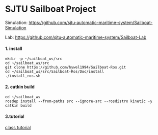 # SJTU Sailboat Project
Simulation: https://github.com/sjtu-automatic-maritime-system/Sailboat-Simulation

Lab: https://github.com/sjtu-automatic-maritime-system/Sailboat-Lab

#### 1. install
```
mkdir -p ~/sailboat_ws/src
cd ~/sailboat_ws/src
git clone https://github.com/hywel1994/Sailboat-Ros.git
cd ~/sailboat_ws/src/Sailboat-Ros/Doc/install
./install_ros.sh
```

#### 2. catkin build
```$xslt
cd ~/sailboat_ws
rosdep install --from-paths src --ignore-src --rosdistro kinetic -y
catkin build
```
#### 3.tutorial

[class tutorial](https://github.com/hywel1994/Sailboat-Ros/blob/kinetic/Doc/tutorial_class.md)


